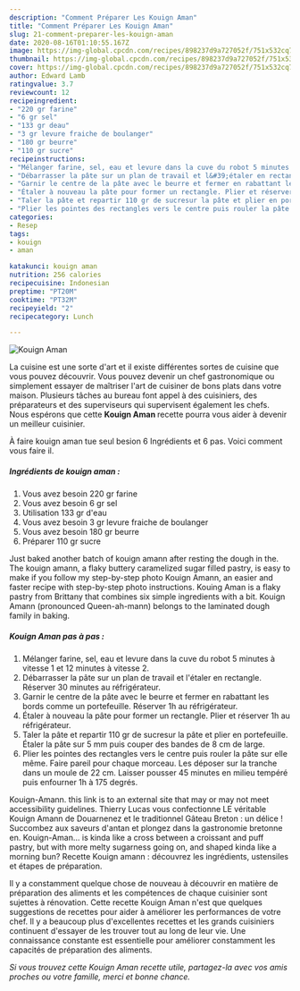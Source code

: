 ```yaml
---
description: "Comment Préparer Les Kouign Aman"
title: "Comment Préparer Les Kouign Aman"
slug: 21-comment-preparer-les-kouign-aman
date: 2020-08-16T01:10:55.167Z
image: https://img-global.cpcdn.com/recipes/898237d9a727052f/751x532cq70/kouign-aman-photo-principale-de-la-recette.jpg
thumbnail: https://img-global.cpcdn.com/recipes/898237d9a727052f/751x532cq70/kouign-aman-photo-principale-de-la-recette.jpg
cover: https://img-global.cpcdn.com/recipes/898237d9a727052f/751x532cq70/kouign-aman-photo-principale-de-la-recette.jpg
author: Edward Lamb
ratingvalue: 3.7
reviewcount: 12
recipeingredient:
- "220 gr farine"
- "6 gr sel"
- "133 gr deau"
- "3 gr levure fraiche de boulanger"
- "180 gr beurre"
- "110 gr sucre"
recipeinstructions:
- "Mélanger farine, sel, eau et levure dans la cuve du robot 5 minutes à vitesse 1 et 12 minutes à vitesse 2."
- "Débarrasser la pâte sur un plan de travail et l&#39;étaler en rectangle. Réserver 30 minutes au réfrigérateur."
- "Garnir le centre de la pâte avec le beurre et fermer en rabattant les bords comme un portefeuille. Réserver 1h au réfrigérateur."
- "Étaler à nouveau la pâte pour former un rectangle. Plier et réserver 1h au réfrigérateur."
- "Taler la pâte et repartir 110 gr de sucresur la pâte et plier en portefeuille. Étaler la pâte sur 5 mm puis couper des bandes de 8 cm de large."
- "Plier les pointes des rectangles vers le centre puis rouler la pâte sur elle même. Faire pareil pour chaque morceau. Les déposer sur la tranche dans un moule de 22 cm. Laisser pousser 45 minutes en milieu tempéré puis enfourner 1h à 175 degrés."
categories:
- Resep
tags:
- kouign
- aman

katakunci: kouign aman 
nutrition: 256 calories
recipecuisine: Indonesian
preptime: "PT20M"
cooktime: "PT32M"
recipeyield: "2"
recipecategory: Lunch

---
```



![Kouign Aman](https://img-global.cpcdn.com/recipes/898237d9a727052f/751x532cq70/kouign-aman-photo-principale-de-la-recette.jpg)

La cuisine est une sorte d'art et il existe différentes sortes de cuisine que vous pouvez découvrir. Vous pouvez devenir un chef gastronomique ou simplement essayer de maîtriser l'art de cuisiner de bons plats dans votre maison. Plusieurs tâches au bureau font appel à des cuisiniers, des préparateurs et des superviseurs qui supervisent également les chefs. Nous espérons que cette <strong> Kouign Aman </strong> recette pourra vous aider à devenir un meilleur cuisinier.

<!--inarticleads1-->

À faire kouign aman tue seul besion 6 Ingrédients et 6 pas. Voici comment vous faire il.

##### Ingrédients de kouign aman :

1. Vous avez besoin 220 gr farine
1. Vous avez besoin 6 gr sel
1. Utilisation 133 gr d&#39;eau
1. Vous avez besoin 3 gr levure fraiche de boulanger
1. Vous avez besoin 180 gr beurre
1. Préparer 110 gr sucre


Just baked another batch of kouign amann after resting the dough in the. The kouign amann, a flaky buttery caramelized sugar filled pastry, is easy to make if you follow my step-by-step photo Kouign Amann, an easier and faster recipe with step-by-step photo instructions. Kouing Aman is a flaky pastry from Brittany that combines six simple ingredients with a bit. Kouign Amann (pronounced Queen-ah-mann) belongs to the laminated dough family in baking. 

<!--inarticleads2-->

##### Kouign Aman pas à pas :

1. Mélanger farine, sel, eau et levure dans la cuve du robot 5 minutes à vitesse 1 et 12 minutes à vitesse 2.
1. Débarrasser la pâte sur un plan de travail et l&#39;étaler en rectangle. Réserver 30 minutes au réfrigérateur.
1. Garnir le centre de la pâte avec le beurre et fermer en rabattant les bords comme un portefeuille. Réserver 1h au réfrigérateur.
1. Étaler à nouveau la pâte pour former un rectangle. Plier et réserver 1h au réfrigérateur.
1. Taler la pâte et repartir 110 gr de sucresur la pâte et plier en portefeuille. Étaler la pâte sur 5 mm puis couper des bandes de 8 cm de large.
1. Plier les pointes des rectangles vers le centre puis rouler la pâte sur elle même. Faire pareil pour chaque morceau. Les déposer sur la tranche dans un moule de 22 cm. Laisser pousser 45 minutes en milieu tempéré puis enfourner 1h à 175 degrés.


Kouign-Amann. this link is to an external site that may or may not meet accessibility guidelines. Thierry Lucas vous confectionne LE véritable Kouign Amann de Douarnenez et le traditionnel Gâteau Breton : un délice ! Succombez aux saveurs d&#39;antan et plongez dans la gastronomie bretonne en. Kouign-Aman… is kinda like a cross between a croissant and puff pastry, but with more melty sugarness going on, and shaped kinda like a morning bun? Recette Kouign amann : découvrez les ingrédients, ustensiles et étapes de préparation. 

<!--inarticleads1-->

<p>
Il y a constamment quelque chose de nouveau à découvrir en matière de préparation des aliments et les compétences de chaque cuisinier sont sujettes à rénovation. Cette recette Kouign Aman n'est que quelques suggestions de recettes pour aider à améliorer les performances de votre chef. Il y a beaucoup plus d'excellentes recettes et les grands cuisiniers continuent d'essayer de les trouver tout au long de leur vie. Une connaissance constante est essentielle pour améliorer constamment les capacités de préparation des aliments.
</p>

<p>
<i>Si vous trouvez cette Kouign Aman recette utile, partagez-la avec vos amis proches ou votre famille, merci et bonne chance.</i>
</p>
